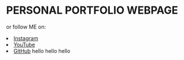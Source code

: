 # PERSONAL PORTFOLIO WEBPAGE


or follow ME on:   

  <li><a href="https://www.instagram.com/__sivadinesh__/?hl=en">Instagram</a>  

  <li><a href="https://www.youtube.com/channel/UC8r7o633PMQYsy2bzKYg6rg">YouTube</a> 

  <li><a href="https://github.com/sivadinesh0431">GitHub</a>
hello
hello
hello
